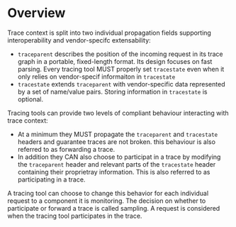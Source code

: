 # Overview

Trace context is split into two individual propagation fields supporting interoperability and vendor-specifc extensability:  

* `traceparent` describes the position of the incoming request in its trace graph in a portable, fixed-length format. Its design focuses on fast parsing. Every tracing tool MUST properly set `tracestate` even when it only relies on vendor-specif informaiton in `tracestate` 
* `tracestate` extends `traceparent` with vendor-specific data represented by a set of name/value pairs. Storing information in `tracestate` is optional.

Tracing tools can provide two levels of compliant behaviour interacting with trace context:

* At a minimum they MUST propagate the `traceparent` and `tracestate` headers and guarantee  traces are not broken. this behaviour is also referred to as forwarding a trace.
* In addition they CAN also choose to participat in a trace by modifying the `traceparent` header and relevant parts of the `tracestate` header containing their proprietray information. This is also referred to as participating in a trace.

A tracing tool can choose to change this behavior for each individual request to a component it is monitoring. The decision on whether to participate or forward a trace is called sampling. A request is considered when the tracing tool participates in the trace.
